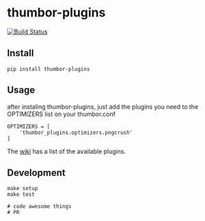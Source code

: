 # thumbor-plugins
[![Build Status](https://travis-ci.org/thumbor/thumbor-plugins.svg?branch=master)](https://travis-ci.org/thumbor/thumbor-plugins)

## Install 
```
pip install thumbor-plugins
```

## Usage
after instaling thumbor-plugins,
just add the plugins you need to the OPTIMIZERS list on your thumbor.conf
```
OPTIMIZERS = [
    'thumbor_plugins.optimizers.pngcrush'
]
```

The [wiki](https://github.com/thumbor/thumbor-plugins/wiki) has a list of the available plugins.

## Development

```
make setup
make test

# code awesome things
# PR
```
